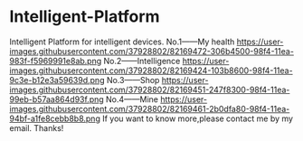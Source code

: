 # Intelligent-Platform
Intelligent Platform for intelligent devices.
No.1——My health
https://user-images.githubusercontent.com/37928802/82169472-306b4500-98f4-11ea-983f-f5969991e8ab.png
No.2——Intelligence
https://user-images.githubusercontent.com/37928802/82169424-103b8600-98f4-11ea-9c3e-b12e3a59639d.png
No.3——Shop
https://user-images.githubusercontent.com/37928802/82169451-247f8300-98f4-11ea-99eb-b57aa864d93f.png
No.4——Mine
https://user-images.githubusercontent.com/37928802/82169461-2b0dfa80-98f4-11ea-94bf-a1fe8cebb8b8.png
If you want to know more,please contact me by my email.
Thanks!
